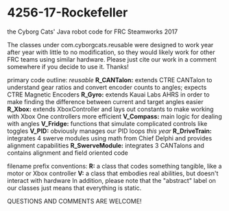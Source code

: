 # 4256-17-Rockefeller
the Cyborg Cats' Java robot code for FRC Steamworks 2017

The classes under com.cyborgcats.reusable were designed to work year after year with little to no modification, so they would likely work for other FRC teams using similar hardware. Please just cite our work in a comment somewhere if you decide to use it. Thanks!

primary code outline:
_reusable_
**R_CANTalon:** extends CTRE CANTalon to understand gear ratios and convert encoder counts to angles; expects CTRE Magnetic Encoders
**R_Gyro:** extends Kauai Labs AHRS in order to make finding the difference between current and target angles easier
**R_Xbox:** extends XboxController and lays out constants to make working with Xbox One controllers more efficient
**V_Compass:** main logic for dealing with angles
**V_Fridge:** functions that simulate complicated controls like toggles
**V_PID:** obviously manages our PID loops
_this year_
**R_DriveTrain:** integrates 4 swerve modules using math from Chief Delphi and provides alignment capabilities
**R_SwerveModule:** integrates 3 CANTalons and contains alignment and field oriented code

filename prefix conventions:
**R:** a class that codes something tangible, like a motor or Xbox controller
**V:** a class that embodies real abilities, but doesn't interact with hardware
In addition, please note that the "abstract" label on our classes just means that everything is static.

QUESTIONS AND COMMENTS ARE WELCOME!
